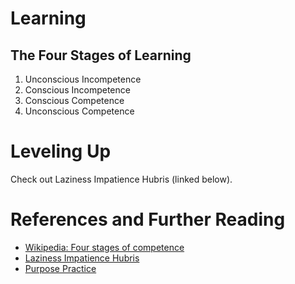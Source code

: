 # Learning

## The Four Stages of Learning

1. Unconscious Incompetence
2. Conscious Incompetence
3. Conscious Competence
4. Unconscious Competence

# Leveling Up

Check out Laziness Impatience Hubris (linked below).

# References and Further Reading

* [Wikipedia: Four stages of competence](http://en.wikipedia.org/wiki/Four_stages_of_competence)
* [Laziness Impatience Hubris](http://c2.com/cgi/wiki?LazinessImpatienceHubris)
* [Purpose Practice](Purpose_Practice.pdf)
